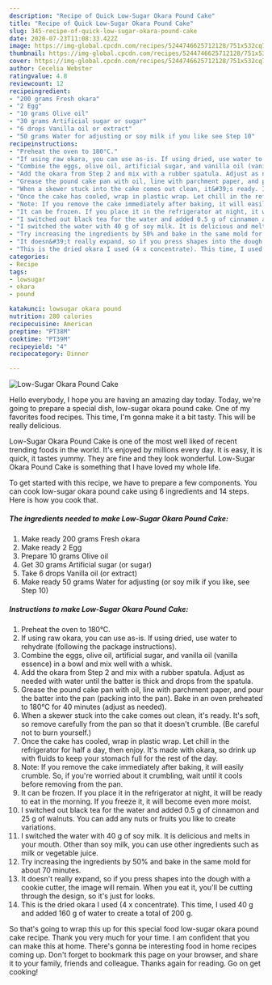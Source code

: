 ```yaml
---
description: "Recipe of Quick Low-Sugar Okara Pound Cake"
title: "Recipe of Quick Low-Sugar Okara Pound Cake"
slug: 345-recipe-of-quick-low-sugar-okara-pound-cake
date: 2020-07-23T11:08:33.422Z
image: https://img-global.cpcdn.com/recipes/5244746625712128/751x532cq70/low-sugar-okara-pound-cake-recipe-main-photo.jpg
thumbnail: https://img-global.cpcdn.com/recipes/5244746625712128/751x532cq70/low-sugar-okara-pound-cake-recipe-main-photo.jpg
cover: https://img-global.cpcdn.com/recipes/5244746625712128/751x532cq70/low-sugar-okara-pound-cake-recipe-main-photo.jpg
author: Cecelia Webster
ratingvalue: 4.8
reviewcount: 12
recipeingredient:
- "200 grams Fresh okara"
- "2 Egg"
- "10 grams Olive oil"
- "30 grams Artificial sugar or sugar"
- "6 drops Vanilla oil or extract"
- "50 grams Water for adjusting or soy milk if you like see Step 10"
recipeinstructions:
- "Preheat the oven to 180°C."
- "If using raw okara, you can use as-is. If using dried, use water to rehydrate (following the package instructions)."
- "Combine the eggs, olive oil, artificial sugar, and vanilla oil (vanilla essence) in a bowl and mix well with a whisk."
- "Add the okara from Step 2 and mix with a rubber spatula. Adjust as needed with water until the batter is thick and drops from the spatula."
- "Grease the pound cake pan with oil, line with parchment paper, and pour the batter into the pan (packing into the pan). Bake in an oven preheated to 180°C for 40 minutes (adjust as needed)."
- "When a skewer stuck into the cake comes out clean, it&#39;s ready. It&#39;s soft, so remove carefully from the pan so that it doesn&#39;t crumble. (Be careful not to burn yourself.)"
- "Once the cake has cooled, wrap in plastic wrap. Let chill in the refrigerator for half a day, then enjoy. It&#39;s made with okara, so drink up with fluids to keep your stomach full for the rest of the day."
- "Note: If you remove the cake immediately after baking, it will easily crumble. So, if you&#39;re worried about it crumbling, wait until it cools before removing from the pan."
- "It can be frozen. If you place it in the refrigerator at night, it will be ready to eat in the morning. If you freeze it, it will become even more moist."
- "I switched out black tea for the water and added 0.5 g of cinnamon and 25 g of walnuts. You can add any nuts or fruits you like to create variations."
- "I switched the water with 40 g of soy milk. It is delicious and melts in your mouth. Other than soy milk, you can use other ingredients such as milk or vegetable juice."
- "Try increasing the ingredients by 50% and bake in the same mold for about 70 minutes."
- "It doesn&#39;t really expand, so if you press shapes into the dough with a cookie cutter, the image will remain. When you eat it, you&#39;ll be cutting through the design, so it&#39;s just for looks."
- "This is the dried okara I used (4 x concentrate). This time, I used 40 g and added 160 g of water to create a total of 200 g."
categories:
- Recipe
tags:
- lowsugar
- okara
- pound

katakunci: lowsugar okara pound 
nutrition: 280 calories
recipecuisine: American
preptime: "PT38M"
cooktime: "PT39M"
recipeyield: "4"
recipecategory: Dinner

---
```



![Low-Sugar Okara Pound Cake](https://img-global.cpcdn.com/recipes/5244746625712128/751x532cq70/low-sugar-okara-pound-cake-recipe-main-photo.jpg)

Hello everybody, I hope you are having an amazing day today. Today, we're going to prepare a special dish, low-sugar okara pound cake. One of my favorites food recipes. This time, I'm gonna make it a bit tasty. This will be really delicious.



Low-Sugar Okara Pound Cake is one of the most well liked of recent trending foods in the world. It's enjoyed by millions every day. It is easy, it is quick, it tastes yummy. They are fine and they look wonderful. Low-Sugar Okara Pound Cake is something that I have loved my whole life.


To get started with this recipe, we have to prepare a few components. You can cook low-sugar okara pound cake using 6 ingredients and 14 steps. Here is how you cook that.

<!--inarticleads1-->

##### The ingredients needed to make Low-Sugar Okara Pound Cake:

1. Make ready 200 grams Fresh okara
1. Make ready 2 Egg
1. Prepare 10 grams Olive oil
1. Get 30 grams Artificial sugar (or sugar)
1. Take 6 drops Vanilla oil (or extract)
1. Make ready 50 grams Water for adjusting (or soy milk if you like, see Step 10)




<!--inarticleads2-->

##### Instructions to make Low-Sugar Okara Pound Cake:

1. Preheat the oven to 180°C.
1. If using raw okara, you can use as-is. If using dried, use water to rehydrate (following the package instructions).
1. Combine the eggs, olive oil, artificial sugar, and vanilla oil (vanilla essence) in a bowl and mix well with a whisk.
1. Add the okara from Step 2 and mix with a rubber spatula. Adjust as needed with water until the batter is thick and drops from the spatula.
1. Grease the pound cake pan with oil, line with parchment paper, and pour the batter into the pan (packing into the pan). Bake in an oven preheated to 180°C for 40 minutes (adjust as needed).
1. When a skewer stuck into the cake comes out clean, it&#39;s ready. It&#39;s soft, so remove carefully from the pan so that it doesn&#39;t crumble. (Be careful not to burn yourself.)
1. Once the cake has cooled, wrap in plastic wrap. Let chill in the refrigerator for half a day, then enjoy. It&#39;s made with okara, so drink up with fluids to keep your stomach full for the rest of the day.
1. Note: If you remove the cake immediately after baking, it will easily crumble. So, if you&#39;re worried about it crumbling, wait until it cools before removing from the pan.
1. It can be frozen. If you place it in the refrigerator at night, it will be ready to eat in the morning. If you freeze it, it will become even more moist.
1. I switched out black tea for the water and added 0.5 g of cinnamon and 25 g of walnuts. You can add any nuts or fruits you like to create variations.
1. I switched the water with 40 g of soy milk. It is delicious and melts in your mouth. Other than soy milk, you can use other ingredients such as milk or vegetable juice.
1. Try increasing the ingredients by 50% and bake in the same mold for about 70 minutes.
1. It doesn&#39;t really expand, so if you press shapes into the dough with a cookie cutter, the image will remain. When you eat it, you&#39;ll be cutting through the design, so it&#39;s just for looks.
1. This is the dried okara I used (4 x concentrate). This time, I used 40 g and added 160 g of water to create a total of 200 g.




So that's going to wrap this up for this special food low-sugar okara pound cake recipe. Thank you very much for your time. I am confident that you can make this at home. There's gonna be interesting food in home recipes coming up. Don't forget to bookmark this page on your browser, and share it to your family, friends and colleague. Thanks again for reading. Go on get cooking!
